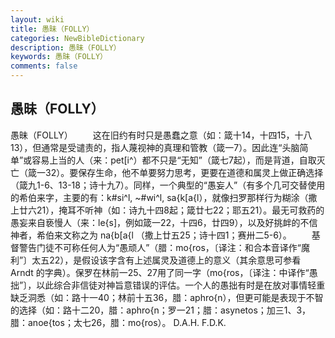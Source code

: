```yaml
---
layout: wiki
title: 愚昧（FOLLY）
categories: NewBibleDictionary
description: 愚昧（FOLLY）
keywords: 愚昧（FOLLY）
comments: false
---
```


## 愚昧（FOLLY）



愚昧（FOLLY）
　　这在旧约有时只是愚蠢之意（如：箴十14，十四15，十八13），但通常是受谴责的，指人蔑视神的真理和管教（箴一7）。因此连“头脑简单”或容易上当的人（来：pet[i^）都不只是“无知”（箴七7起），而是背道，自取灭亡（箴一32）。要保存生命，他不单要努力思考，更要在道德和属灵上做正确选择（箴九1-6、13-18；诗十九7）。同样，一个典型的“愚妄人”（有多个几可交替使用的希伯来字，主要的有：k#si^l, ~#wi^l, sa{k[a{l），就像扫罗那样行为糊涂（撒上廿六21），掩耳不听神（如：诗九十四8起；箴廿七22；耶五21）。最无可救药的愚妄来自亵慢人（来：le{s]，例如箴一22，十四6，廿四9），以及好挑衅的不信神者，希伯来文称之为 na{b[a{l （撒上廿五25；诗十四1；赛卅二5-6）。
　　基督警告门徒不可称任何人为“愚顽人”（腊：mo{ros，〔译注：和合本音译作“魔利”〕太五22），是假设该字含有上述属灵及道德上的意义（其余意思可参看 Arndt 的字典）。保罗在林前一25、27用了同一字（mo{ros，〔译注：中译作“愚拙”〕，以此综合非信徒对神旨意错误的评估。一个人的愚拙有时是在放对事情轻重缺乏洞悉（如：路十一40；林前十五36，腊：aphro{n），但更可能是表现于不智的选择（如：路十二20，腊：aphro{n；罗一21；腊：asynetos；加三1、3，腊：anoe{tos；太七26，腊：mo{ros）。
D.A.H.
F.D.K.




